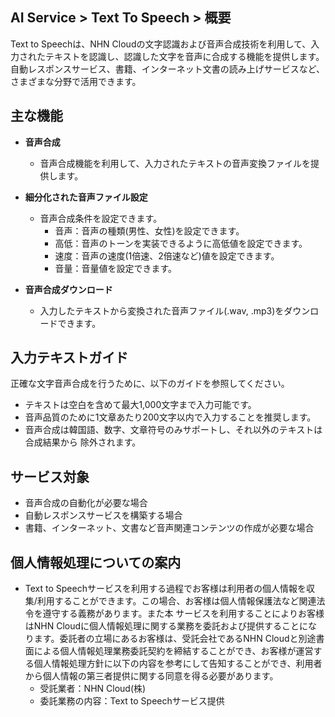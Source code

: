 ## AI Service > Text To Speech > 概要

Text to Speechは、NHN Cloudの文字認識および音声合成技術を利用して、入力されたテキストを認識し、認識した文字を音声に合成する機能を提供します。 
自動レスポンスサービス、書籍、インターネット文書の読み上げサービスなど、さまざまな分野で活用できます。

## 主な機能

* **音声合成**
	* 音声合成機能を利用して、入力されたテキストの音声変換ファイルを提供します。

* **細分化された音声ファイル設定**
	* 音声合成条件を設定できます。
		* 音声：音声の種類(男性、女性)を設定できます。
		* 高低：音声のトーンを実装できるように高低値を設定できます。
		* 速度：音声の速度(1倍速、2倍速など)値を設定できます。
		* 音量：音量値を設定できます。

* **音声合成ダウンロード**
	* 入力したテキストから変換された音声ファイル(.wav, .mp3)をダウンロードできます。

## 入力テキストガイド

正確な文字音声合成を行うために、以下のガイドを参照してください。

* テキストは空白を含めて最大1,000文字まで入力可能です。
* 音声品質のために1文章あたり200文字以内で入力することを推奨します。
* 音声合成は韓国語、数字、文章符号のみサポートし、それ以外のテキストは合成結果から 除外されます。
    
## サービス対象
* 音声合成の自動化が必要な場合
* 自動レスポンスサービスを構築する場合
* 書籍、インターネット、文書など音声関連コンテンツの作成が必要な場合

## 個人情報処理についての案内
* Text to Speechサービスを利用する過程でお客様は利用者の個人情報を収集/利用することができます。この場合、お客様は個人情報保護法など関連法令を遵守する義務があります。また本 サービスを利用することによりお客様はNHN Cloudに個人情報処理に関する業務を委託および提供することになります。委託者の立場にあるお客様は、受託会社であるNHN Cloudと別途書面による個人情報処理業務委託契約を締結することができ、お客様が運営する個人情報処理方針に以下の内容を参考にして告知することができ、利用者から個人情報の第三者提供に関する同意を得る必要があります。
    - 受託業者：NHN Cloud(株)
    - 委託業務の内容：Text to Speechサービス提供
